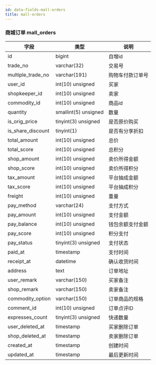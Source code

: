 ```yaml
---
id: data-fields-mall-orders
title: mall-orders
---
```


### 商城订单 mall_orders

| 字段 | 类型 | 说明 |
| ------ | ------ | ------ |
| id | bigint | 自增id |
| trade_no | varchar(32) | 交易号 |
| multiple_trade_no | varchar(191) | 购物车付款订单号 |
| user_id | int(10) unsigned | 买家 |
| shopkeeper_id | int(10) unsigned | 卖家 |
| commodity_id | int(10) unsigned | 商品id |
| quantity | smallint(5) unsigned | 数量 |
| is_orig_price | tinyint(3) unsigned | 是否原价购买 |
| is_share_discount | tinyint(1) | 是否有分享折扣 |
| total_amount | int(10) unsigned | 总价 |
| total_score | int(10) unsigned | 总积分 |
| shop_amount | int(10) unsigned | 卖价所得金额 |
| shop_score | int(10) unsigned | 卖价所得积分 |
| tax_amount | int(10) unsigned | 平台抽成金额 |
| tax_score | int(10) unsigned | 平台抽成积分 |
| freight | int(10) unsigned | 重量 |
| pay_method | varchar(24) | 支付方式 |
| pay_amount | int(10) unsigned | 支付金额 |
| pay_balance | int(10) unsigned | 钱包余额支付金额 |
| pay_score | int(10) unsigned | 积分支付 |
| pay_status | tinyint(3) unsigned | 支付状态 |
| paid_at | timestamp | 支付时间 |
| receipt_at | datetime | 确认收货时间 |
| address | text | 订单地址 |
| user_remark | varchar(150) | 买家备注 |
| shop_remark | varchar(150) | 卖家备注 |
| commodity_option | varchar(150) | 订单商品的规格 |
| comment_id | int(10) unsigned | 订单点评ID |
| expresses_count | tinyint(3) unsigned | 快递数量 |
| user_deleted_at | timestamp | 买家删除订单 |
| shop_deleted_at | timestamp | 卖家删除订单 |
| created_at | timestamp | 创建时间 |
| updated_at | timestamp | 最后更新时间 |